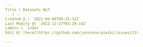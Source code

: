 ```yaml
---
Title | Datasets NLP
-- | --
Created @ | `2021-09-08T06:25:32Z`
Last Modify @| `2022-12-27T03:29:14Z`
Labels | `index`
Edit @| [here](https://github.com/junxnone/aiwiki/issues/21)

---
```


